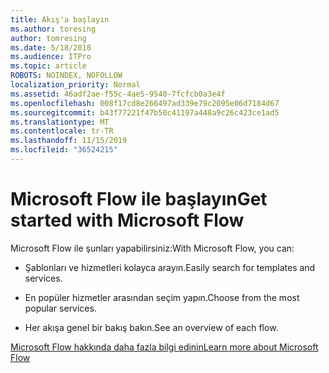 ```yaml
---
title: Akış'a başlayın
ms.author: toresing
author: tomresing
ms.date: 5/18/2018
ms.audience: ITPro
ms.topic: article
ROBOTS: NOINDEX, NOFOLLOW
localization_priority: Normal
ms.assetid: 46adf2ae-f55c-4ae5-9540-7fcfcb0a3e4f
ms.openlocfilehash: 008f17cd8e266497ad339e79c2095e06d7184d67
ms.sourcegitcommit: b43f77221f47b50c41197a448a9c26c423ce1ad5
ms.translationtype: MT
ms.contentlocale: tr-TR
ms.lasthandoff: 11/15/2019
ms.locfileid: "36524215"
---
```

# <a name="get-started-with-microsoft-flow"></a><span data-ttu-id="6b49e-102">Microsoft Flow ile başlayın</span><span class="sxs-lookup"><span data-stu-id="6b49e-102">Get started with Microsoft Flow</span></span>

<span data-ttu-id="6b49e-103">Microsoft Flow ile şunları yapabilirsiniz:</span><span class="sxs-lookup"><span data-stu-id="6b49e-103">With Microsoft Flow, you can:</span></span>
  
- <span data-ttu-id="6b49e-104">Şablonları ve hizmetleri kolayca arayın.</span><span class="sxs-lookup"><span data-stu-id="6b49e-104">Easily search for templates and services.</span></span>
    
- <span data-ttu-id="6b49e-105">En popüler hizmetler arasından seçim yapın.</span><span class="sxs-lookup"><span data-stu-id="6b49e-105">Choose from the most popular services.</span></span>
    
- <span data-ttu-id="6b49e-106">Her akışa genel bir bakış bakın.</span><span class="sxs-lookup"><span data-stu-id="6b49e-106">See an overview of each flow.</span></span>
    
[<span data-ttu-id="6b49e-107">Microsoft Flow hakkında daha fazla bilgi edinin</span><span class="sxs-lookup"><span data-stu-id="6b49e-107">Learn more about Microsoft Flow</span></span>](https://go.microsoft.com/fwlink/?linkid=874446)
  

